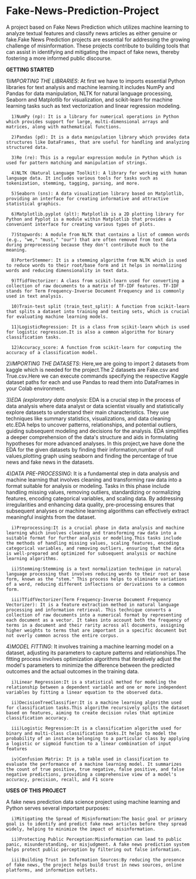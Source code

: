 # Fake-News-Prediction-Project
A project based on  Fake News Prediction which utilizes machine learning to analyze textual features and classify news articles as either genuine or fake.Fake News Prediction projects are essential for addressing the growing challenge of misinformation. These projects contribute to building tools that can assist in identifying and mitigating the impact of fake news, thereby fostering a more informed public discourse.

**GETTING STARTED**

1)*IMPORTING THE LIBRARIES*:
At first we have to imports essential Python libraries for text analysis and machine learning.It includes NumPy and Pandas for data manipulation, NLTK for natural language processing, Seaborn and Matplotlib for visualization, and scikit-learn for machine learning tasks such as text vectorization and linear regression modeling.

      1)NumPy (np): It is a library for numerical operations in Python which provides support for large, multi-dimensional arrays and matrices, along with mathematical functions.

      2)Pandas (pd): It is a data manipulation library which provides data structures like DataFrames, that are useful for handling and analyzing structured data.

      3)Re (re): This is a regular expression module in Python which is used for pattern matching and manipulation of strings.

      4)NLTK (Natural Language Toolkit): A library for working with human language data. It includes various tools for tasks such as tokenization, stemming, tagging, parsing, and more.

      5)Seaborn (sns): A data visualization library based on Matplotlib, providing an interface for creating informative and attractive statistical graphics.

      6)Matplotlib.pyplot (plt): Matplotlib is a 2D plotting library for Python and Pyplot is a module within Matplotlib that provides a convenient interface for creating various types of plots.

      7)Stopwords: A module from NLTK that contains a list of common words (e.g., "we," "must," "our") that are often removed from text data during preprocessing because they don't contribute much to the meaning.

      8)PorterStemmer: It is a stemming algorithm from NLTK which is used to reduce words to their root/base form and it helps in normalizing words and reducing dimensionality in text data.

      9)TfidfVectorizer: A class from scikit-learn used for converting a collection of raw documents to a matrix of TF-IDF features. TF-IDF stands for Term Frequency-Inverse Document Frequency and is commonly used in text analysis.

      10)Train-test split (train_test_split): A function from scikit-learn that splits a dataset into training and testing sets, which is crucial for evaluating machine learning models.

      11)LogisticRegression: It is a class from scikit-learn which is used for logistic regression.It is also a common algorithm for binary classification tasks.

      12)Accuracy_score: A function from scikit-learn for computing the accuracy of a classification model.


2)*IMPORTING THE DATASETS*:
Here,we are going to import 2 datasets from kaggle which is needed for the project.The 2 datasets are Fake.csv and True.csv.Here we can execute commands specifying the respective Kaggle dataset paths for each and use Pandas to read them into DataFrames in your Colab environment.


3)*EDA (exploratory data analysis*:
EDA is a crucial step in the process of data analysis where data analyst or data scientist visually and statistically explore datasets to understand their main characteristics. They use techniques like summary statistics, visualizations, and data cleaning etc.EDA helps to uncover patterns, relationships, and potential outliers, guiding subsequent modeling and decisions for the analysis. EDA simplifies a deeper comprehension of the data's structure and aids in formulating hypotheses for more advanced analyses.
In this project,we have done the EDA for the given datasets by finding their information,number of null values,plotting graph using seaborn and finding the percentage of true news and fake news in the datasets.


4)*DATA PRE-PROCESSING*:
It is a fundamental step in data analysis and machine learning that involves cleaning and transforming raw data into a format suitable for analysis or modeling. Tasks in this phase include handling missing values, removing outliers, standardizing or normalizing features, encoding categorical variables, and scaling data. By addressing irregularities and enhancing data quality, pre-processing ensures that subsequent analyses or machine learning algorithms can effectively extract meaningful insights from the dataset.

      i)Preprocessing:It is a crucial phase in data analysis and machine learning which involves cleaning and transforming raw data into a suitable format for further analysis or modeling.This tasks include the methods of handling missing values, scaling features, encoding categorical variables, and removing outliers, ensuring that the data is well-prepared and optimized for subsequent analysis or machine learning algorithms.

      ii)Stemming:Stemming is a text normalization technique in natural language processing that involves reducing words to their root or base form, known as the "stem." This process helps to eliminate variations of a word, reducing different inflections or derivations to a common form.

      iii)TfidfVectorizer(Term Frequency-Inverse Document Frequency Vectorizer): It is a feature extraction method in natural language processing and information retrieval. This technique converts a collection of raw documents into a numerical format by representing each document as a vector. It takes into account both the frequency of terms in a document and their rarity across all documents, assigning higher weights to terms that are important in a specific document but not overly common across the entire corpus.


4)*MODEL FITTING*:
It involves training a machine learning model on a dataset, adjusting its parameters to capture patterns and relationships.The fitting process involves optimization algorithms that iteratively adjust the model's parameters to minimize the difference between the predicted outcomes and the actual outcomes in the training data.

      i)Linear Regression:It is a statistical method for modeling the relationship between a dependent variable and one or more independent variables by fitting a linear equation to the observed data.

      ii)DecisionTreeClassifier:It is a machine learning algorithm used for classification tasks.This algorithm recursively splits the dataset based on features, aiming to create decision rules that optimize classification accuracy.

      iii)Logistic Regression:It is a classification algorithm used for binary and multi-class classification tasks.It helps to model the probability of an instance belonging to a particular class by applying a logistic or sigmoid function to a linear combination of input features

      iv)Confusion Matrix: It is a table used in classification to evaluate the performance of a machine learning model. It summarizes the count of true positive, true negative, false positive, and false negative predictions, providing a comprehensive view of a model's accuracy, precision, recall, and F1 score


**USES OF THIS PROJECT**

A fake news prediction data science project using machine learning and Python serves several important purposes:

      i)Mitigating the Spread of Misinformation:The basic goal or primary goal is to identify and predict fake news articles before they spread widely, helping to minimize the impact of misinformation.

      ii)Protecting Public Perception:Misinformation can lead to public panic, misunderstanding, or misjudgment. A fake news prediction system helps protect public perception by filtering out false information.

      iii)Building Trust in Information Sources:By reducing the presence of fake news, the project helps build trust in news sources, online platforms, and information outlets.





